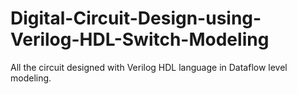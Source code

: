 # Digital-Circuit-Design-using-Verilog-HDL-Switch-Modeling
All the circuit designed with Verilog HDL language in Dataflow level modeling.
